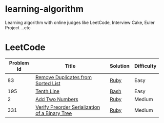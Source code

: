 # learning-algorithm
Learning algorithm with online judges like LeetCode, Interview Cake, Euler Project ...etc

# LeetCode

|Problem Id|Title|Solution|Difficulty|
|----------|-----|--------|----------|
|83|[Remove Duplicates from Sorted List](https://leetcode.com/problems/remove-duplicates-from-sorted-list/)|[Ruby](./LeetCode/83_remove_duplicates_from_sorted_list.rb)|Easy|
|195|[Tenth Line](https://leetcode.com/problems/tenth-line/)|[Bash](./LeetCode/195_tenth_line.sh)|Easy|
|2|[Add Two Numbers](https://leetcode.com/problems/add-two-numbers/)|[Ruby](./LeetCode/2_add_two_number.rb)|Medium|
|331|[Verify Preorder Serialization of a Binary Tree](https://leetcode.com/problems/verify-preorder-serialization-of-a-binary-tree/)|[Ruby](./LeetCode/331_verify_preorder_serialization_of_a_binary_tree.rb)|Medium|
